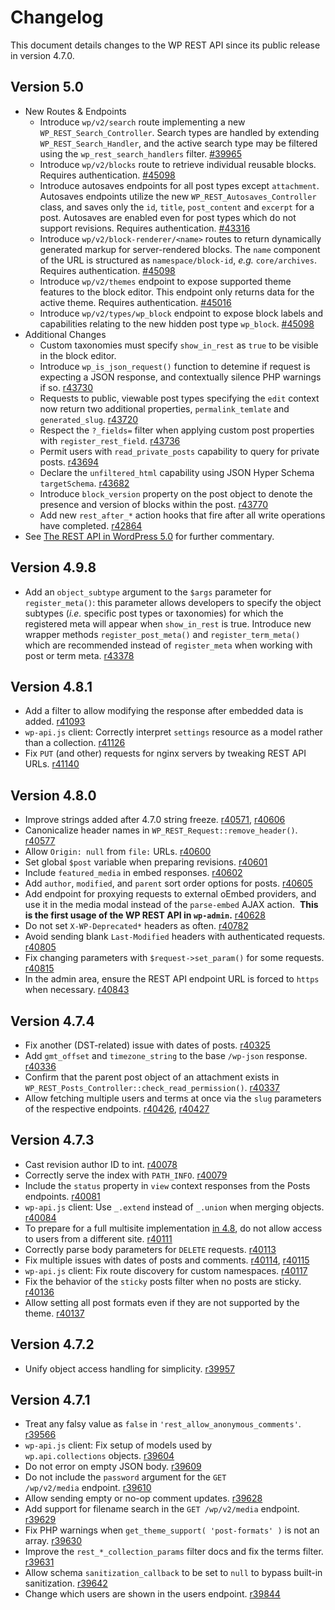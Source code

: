 # Changelog

This document details changes to the WP REST API since its public release in version 4.7.0.

## Version 5.0

- New Routes & Endpoints
  - Introduce `wp/v2/search` route implementing a new `WP_REST_Search_Controller`. Search types are handled by extending `WP_REST_Search_Handler`, and the active search type may be filtered using the `wp_rest_search_handlers` filter. [#39965](https://core.trac.wordpress.org/ticket/39965)
  - Introduce `wp/v2/blocks` route to retrieve individual reusable blocks. Requires authentication. [#45098](https://core.trac.wordpress.org/ticket/45098)
  - Introduce autosaves endpoints for all post types except `attachment`. Autosaves endpoints utilize the new `WP_REST_Autosaves_Controller` class, and saves only the `id`, `title`, `post_content` and `excerpt` for a post. Autosaves are enabled even for post types which do not support revisions. Requires authentication. [#43316](https://core.trac.wordpress.org/ticket/43316)
  - Introduce `wp/v2/block-renderer/<name>` routes to return dynamically generated markup for server-rendered blocks. The `name` component of the URL is structured as `namespace/block-id`, _e.g._ `core/archives`. Requires authentication. [#45098](https://core.trac.wordpress.org/ticket/45098)
  - Introduce `wp/v2/themes` endpoint to expose supported theme features to the block editor. This endpoint only returns data for the active theme. Requires authentication. [#45016](https://core.trac.wordpress.org/ticket/45016)
  - Introduce `wp/v2/types/wp_block` endpoint to expose block labels and capabilities relating to the new hidden post type `wp_block`. [#45098](https://core.trac.wordpress.org/ticket/45098)
- Additional Changes
  - Custom taxonomies must specify `show_in_rest` as `true` to be visible in the block editor.
  - Introduce `wp_is_json_request()` function to detemine if request is expecting a JSON response, and contextually silence PHP warnings if so. [r43730](https://core.trac.wordpress.org/changeset/43730)
  - Requests to public, viewable post types specifying the `edit` context now return two additional properties, `permalink_temlate` and `generated_slug`. [r43720](https://core.trac.wordpress.org/changeset/43720)
  - Respect the `?_fields=` filter when applying custom post properties with `register_rest_field`. [r43736](https://core.trac.wordpress.org/changeset/43736)
  - Permit users with `read_private_posts` capability to query for private posts. [r43694](https://core.trac.wordpress.org/changeset/43694)
  - Declare the `unfiltered_html` capability using JSON Hyper Schema `targetSchema`. [r43682](https://core.trac.wordpress.org/changeset/43682)
  - Introduce `block_version` property on the post object to denote the presence and version of blocks within the post. [r43770](https://core.trac.wordpress.org/changeset/43770)
  - Add new `rest_after_*` action hooks that fire after all write operations have completed. [r42864](https://core.trac.wordpress.org/changeset/42864)
- See [The REST API in WordPress 5.0](https://make.wordpress.org/core/2018/12/06/the-rest-api-in-wordpress-5-0/) for further commentary.

## Version 4.9.8

- Add an `object_subtype` argument to the `$args` parameter for `register_meta()`: this parameter allows developers to specify the object subtypes (_i.e._ specific post types or taxonomies) for which the registered meta will appear when `show_in_rest` is true. Introduce new wrapper methods `register_post_meta()` and `register_term_meta()` which are recommended instead of `register_meta` when working with post or term meta. [r43378](https://core.trac.wordpress.org/changeset/43378)


## Version 4.8.1

- Add a filter to allow modifying the response after embedded data is added. [r41093](https://core.trac.wordpress.org/changeset/41093)
- `wp-api.js` client: Correctly interpret `settings` resource as a model rather than a collection. [r41126](https://core.trac.wordpress.org/changeset/41126)
- Fix `PUT` (and other) requests for nginx servers by tweaking REST API URLs. [r41140](https://core.trac.wordpress.org/changeset/41140)

## Version 4.8.0

- Improve strings added after 4.7.0 string freeze. [r40571](https://core.trac.wordpress.org/changeset/40571), [r40606](https://core.trac.wordpress.org/changeset/40606)
- Canonicalize header names in `WP_REST_Request::remove_header()`. [r40577](https://core.trac.wordpress.org/changeset/40577)
- Allow `Origin: null` from `file:` URLs. [r40600](https://core.trac.wordpress.org/changeset/40600)
- Set global `$post` variable when preparing revisions. [r40601](https://core.trac.wordpress.org/changeset/40601)
- Include `featured_media` in embed responses. [r40602](https://core.trac.wordpress.org/changeset/40602)
- Add `author`, `modified`, and `parent` sort order options for posts. [r40605](https://core.trac.wordpress.org/changeset/40605)
- Add endpoint for proxying requests to external oEmbed providers, and use it in the media modal instead of the `parse-embed` AJAX action.  **This is the first usage of the WP REST API in `wp-admin`.** [r40628](http://core.trac.wordpress.org/changeset/40628)
- Do not set `X-WP-Deprecated*` headers as often. [r40782](https://core.trac.wordpress.org/changeset/40782)
- Avoid sending blank `Last-Modified` headers with authenticated requests. [r40805](https://core.trac.wordpress.org/changeset/40805)
- Fix changing parameters with `$request->set_param()` for some requests. [r40815](https://core.trac.wordpress.org/changeset/40815)
- In the admin area, ensure the REST API endpoint URL is forced to `https` when necessary. [r40843](https://core.trac.wordpress.org/changeset/40843)

## Version 4.7.4

- Fix another (DST-related) issue with dates of posts. [r40325](https://core.trac.wordpress.org/changeset/40325)
- Add `gmt_offset` and `timezone_string` to the base `/wp-json` response. [r40336](https://core.trac.wordpress.org/changeset/40336)
- Confirm that the parent post object of an attachment exists in `WP_REST_Posts_Controller::check_read_permission()`. [r40337](https://core.trac.wordpress.org/changeset/40337)
- Allow fetching multiple users and terms at once via the `slug` parameters of the respective endpoints. [r40426](https://core.trac.wordpress.org/changeset/40426), [r40427](https://core.trac.wordpress.org/changeset/40427)

## Version 4.7.3

- Cast revision author ID to int. [r40078](https://core.trac.wordpress.org/changeset/40078)
- Correctly serve the index with `PATH_INFO`. [r40079](https://core.trac.wordpress.org/changeset/40079)
- Include the `status` property in `view` context responses from the Posts endpoints. [r40081](https://core.trac.wordpress.org/changeset/40081)
- `wp-api.js` client: Use `_.extend` instead of `_.union` when merging objects. [r40084](https://core.trac.wordpress.org/changeset/40084)
- To prepare for a full multisite implementation [in 4.8](https://make.wordpress.org/core/2017/02/08/improving-the-rest-api-users-endpoint-for-multisite-in-4-7-3-and-4-8/), do not allow access to users from a different site. [r40111](https://core.trac.wordpress.org/changeset/40111)
- Correctly parse body parameters for `DELETE` requests. [r40113](https://core.trac.wordpress.org/changeset/40113)
- Fix multiple issues with dates of posts and comments. [r40114](https://core.trac.wordpress.org/changeset/40114), [r40115](https://core.trac.wordpress.org/changeset/40115)
- `wp-api.js` client: Fix route discovery for custom namespaces. [r40117](https://core.trac.wordpress.org/changeset/40117)
- Fix the behavior of the `sticky` posts filter when no posts are sticky. [r40136](https://core.trac.wordpress.org/changeset/40136)
- Allow setting all post formats even if they are not supported by the theme. [r40137](https://core.trac.wordpress.org/changeset/40137)

## Version 4.7.2

- Unify object access handling for simplicity. [r39957](https://core.trac.wordpress.org/changeset/39957)

## Version 4.7.1

- Treat any falsy value as `false` in `'rest_allow_anonymous_comments'`. [r39566](https://core.trac.wordpress.org/changeset/39566)
- `wp-api.js` client: Fix setup of models used by `wp.api.collections` objects. [r39604](https://core.trac.wordpress.org/changeset/39604)
- Do not error on empty JSON body. [r39609](https://core.trac.wordpress.org/changeset/39609)
- Do not include the `password` argument for the `GET /wp/v2/media` endpoint. [r39610](https://core.trac.wordpress.org/changeset/39610)
- Allow sending empty or no-op comment updates. [r39628](https://core.trac.wordpress.org/changeset/39628)
- Add support for filename search in the `GET /wp/v2/media` endpoint. [r39629](https://core.trac.wordpress.org/changeset/39629)
- Fix PHP warnings when `get_theme_support( 'post-formats' )` is not an array. [r39630](https://core.trac.wordpress.org/changeset/39630)
- Improve the `rest_*_collection_params` filter docs and fix the terms filter. [r39631](https://core.trac.wordpress.org/changeset/39631)
- Allow schema `sanitization_callback` to be set to `null` to bypass built-in sanitization. [r39642](https://core.trac.wordpress.org/changeset/39642)
- Change which users are shown in the users endpoint. [r39844](https://core.trac.wordpress.org/changeset/39844)

